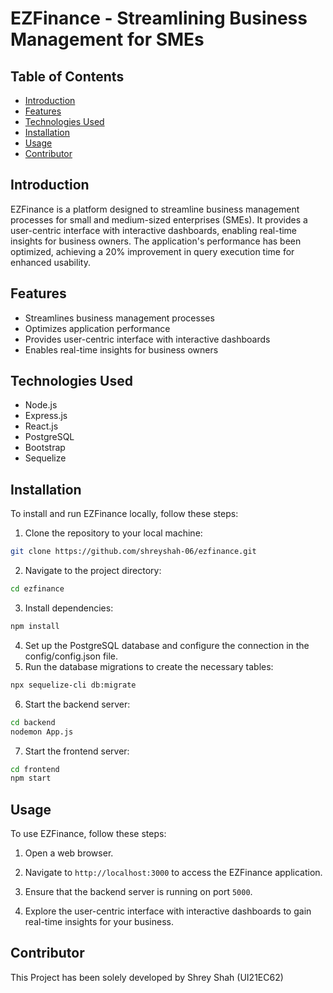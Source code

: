 # EZFinance - Streamlining Business Management for SMEs

## Table of Contents
- [Introduction](#introduction)
- [Features](#features)
- [Technologies Used](#technologies-used)
- [Installation](#installation)
- [Usage](#usage)
- [Contributor](#contributor)

## Introduction

EZFinance is a platform designed to streamline business management processes for small and medium-sized enterprises (SMEs). It provides a user-centric interface with interactive dashboards, enabling real-time insights for business owners. The application's performance has been optimized, achieving a 20% improvement in query execution time for enhanced usability.

## Features

- Streamlines business management processes
- Optimizes application performance
- Provides user-centric interface with interactive dashboards
- Enables real-time insights for business owners

## Technologies Used

- Node.js
- Express.js
- React.js
- PostgreSQL
- Bootstrap
- Sequelize

## Installation

To install and run EZFinance locally, follow these steps:

1. Clone the repository to your local machine:

```bash
git clone https://github.com/shreyshah-06/ezfinance.git
```
2. Navigate to the project directory:

```bash
cd ezfinance
```
3. Install dependencies:

```bash
npm install
```
4. Set up the PostgreSQL database and configure the connection in the config/config.json file.
5. Run the database migrations to create the necessary tables:
   
  ```bash
  npx sequelize-cli db:migrate
  ```
6. Start the backend server:

  ```bash
  cd backend
  nodemon App.js
  ```
7. Start the frontend server:

  ```bash
cd frontend
  npm start
  ```

## Usage

To use EZFinance, follow these steps:

1. Open a web browser.

2. Navigate to `http://localhost:3000` to access the EZFinance application.

3. Ensure that the backend server is running on port `5000`.

4. Explore the user-centric interface with interactive dashboards to gain real-time insights for your business.

## Contributor

This Project has been solely developed by Shrey Shah (UI21EC62)
  


